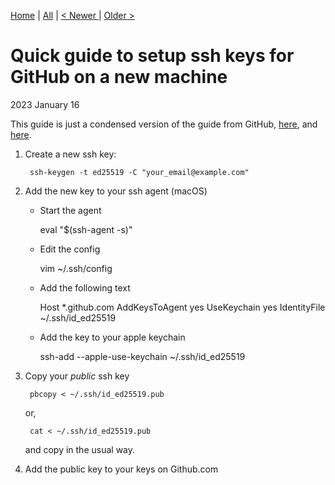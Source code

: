 [Home](REAMDE.md)
| [All](blog.md)
| [ < Newer ](blog.md)
| [ Older >](2023.01.16.md)

# Quick guide to setup ssh keys for GitHub on a new machine

2023 January 16

This guide is just a condensed version of the guide from GitHub,
[here](https://docs.github.com/en/authentication/connecting-to-github-with-ssh/adding-a-new-ssh-key-to-your-github-account),
and
[here](https://docs.github.com/en/authentication/connecting-to-github-with-ssh/generating-a-new-ssh-key-and-adding-it-to-the-ssh-agent).

1. Create a new ssh key:

        ssh-keygen -t ed25519 -C "your_email@example.com"

2. Add the new key to your ssh agent (macOS)

   - Start the agent
        
        eval "$(ssh-agent -s)"
        
   - Edit the config

       vim ~/.ssh/config

   - Add the following text

        Host *.github.com
          AddKeysToAgent yes
          UseKeychain yes
          IdentityFile ~/.ssh/id_ed25519

   - Add the key to your apple keychain

        ssh-add --apple-use-keychain ~/.ssh/id_ed25519

3. Copy your *public* ssh key

        pbcopy < ~/.ssh/id_ed25519.pub

   or, 

        cat < ~/.ssh/id_ed25519.pub

   and copy in the usual way.

4. Add the public key to your keys on Github.com
